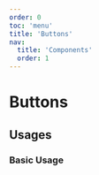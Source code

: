 ```yaml
---
order: 0
toc: 'menu'
title: 'Buttons'
nav:
  title: 'Components'
  order: 1
---
```


# Buttons

## Usages

### Basic Usage

<code src="../../examples/modal/basic.tsx"></code>


